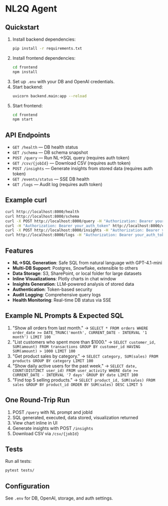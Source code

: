 # NL2Q Agent

## Quickstart

1. Install backend dependencies:
   ```sh
   pip install -r requirements.txt
   ```
2. Install frontend dependencies:
   ```sh
   cd frontend
   npm install
   ```
3. Set up `.env` with your DB and OpenAI credentials.
4. Start backend:
   ```sh
   uvicorn backend.main:app --reload
   ```
5. Start frontend:
   ```sh
   cd frontend
   npm start
   ```

## API Endpoints

- `GET /health` — DB health status
- `GET /schema` — DB schema snapshot
- `POST /query` — Run NL→SQL query (requires auth token)
- `GET /csv/{jobId}` — Download CSV (requires auth token)
- `POST /insights` — Generate insights from stored data (requires auth token)
- `GET /events/status` — SSE DB health
- `GET /logs` — Audit log (requires auth token)

## Example curl

```sh
curl http://localhost:8000/health
curl http://localhost:8000/schema
curl -X POST http://localhost:8000/query -H "Authorization: Bearer your_auth_token" -H "Content-Type: application/json" -d '{"natural_language": "Show top 5 products", "job_id": "job123"}'
curl -H "Authorization: Bearer your_auth_token" http://localhost:8000/csv/job123
curl -X POST http://localhost:8000/insights -H "Authorization: Bearer your_auth_token" -H "Content-Type: application/json" -d '{"location": "backend/exports/job123.csv", "query": "What are the trends?"}'
curl http://localhost:8000/logs -H "Authorization: Bearer your_auth_token"
```

## Features

- **NL→SQL Generation**: Safe SQL from natural language with GPT-4.1-mini
- **Multi-DB Support**: Postgres, Snowflake, extensible to others
- **Data Storage**: S3, SharePoint, or local folder for large datasets
- **Inline Visualizations**: Plotly charts in chat window
- **Insights Generation**: LLM-powered analysis of stored data
- **Authentication**: Token-based security
- **Audit Logging**: Comprehensive query logs
- **Health Monitoring**: Real-time DB status via SSE

## Example NL Prompts & Expected SQL

1. "Show all orders from last month."
   → `SELECT * FROM orders WHERE order_date >= DATE_TRUNC('month', CURRENT_DATE - INTERVAL '1 month') LIMIT 100`
2. "List customers who spent more than $1000."
   → `SELECT customer_id, SUM(amount) FROM transactions GROUP BY customer_id HAVING SUM(amount) > 1000 LIMIT 100`
3. "Get product sales by category."
   → `SELECT category, SUM(sales) FROM products GROUP BY category LIMIT 100`
4. "Show daily active users for the past week."
   → `SELECT date, COUNT(DISTINCT user_id) FROM user_activity WHERE date >= CURRENT_DATE - INTERVAL '7 days' GROUP BY date LIMIT 100`
5. "Find top 5 selling products."
   → `SELECT product_id, SUM(sales) FROM sales GROUP BY product_id ORDER BY SUM(sales) DESC LIMIT 5`

## One Round-Trip Run

1. POST `/query` with NL prompt and jobId
2. SQL generated, executed, data stored, visualization returned
3. View chart inline in UI
4. Generate insights with POST `/insights`
5. Download CSV via `/csv/{jobId}`

## Tests

Run all tests:
```sh
pytest tests/
```

## Configuration

See `.env` for DB, OpenAI, storage, and auth settings.
